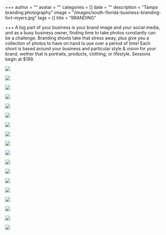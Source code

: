 +++
author = ""
avatar = ""
categories = []
date = ""
description = "Tampa branding photography"
image = "/images/south-florida-business-branding-fort-myers.jpg"
tags = []
title = "BRANDING"

+++
A big part of your business is your brand image and your social media, and as a busy business owner, finding time to take photos constantly can be a challenge.  Branding shoots take that stress away, plus give you a collection of photos to have on hand to use over a period of time!  Each shoot is based around your business and particular style & vision for your brand, wether that is portraits, products, clothing, or lifestyle.  Sessions begin at $199.

![](/images/branding-photography-portraits-photographer.jpg)

![](/images/personal-brand-photography-fort-myers.jpg)

![](/images/professional-business-branding.jpg)

![](/images/business-portraits-branding-photography.jpg)

![](/images/lifestyle-branding-photographer-fort-myers.jpg)

![](/images/product-personal-brand-photographer.jpg)

![](/images/tampa-branding-photographer-boutique-boho-skateboarder.jpg)

![](/images/tampa-branding-photography.jpg)

![](/images/tampa-branding-photographer-boutique.jpg)

![](/images/tampa-branding-photography-cigar-smoker.jpg)

![](/images/tampa-branding-photographer-consultant-business.jpg)

![](/images/business-branding-fort-myers-photographer.jpg)

![](/images/naples-branding-photographer-small-business.jpg)

![](/images/product-business-branding.jpg)

![](/images/small-business-branding.jpg)

![](/images/tampa-bay-branding-photographer-influencer-business.jpg)

![](/images/tampa-branding-photography-boutique.jpg)

![](/images/tampa-bay-branding-photographer-influencer.jpg)